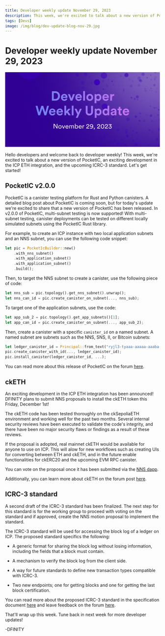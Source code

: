 ```yaml
---
title: Developer weekly update November 29, 2023
description: This week, we're excited to talk about a new version of PocketIC, an exciting development in ICP ETH integration, and the upcoming ICRC-3 standard.
tags: [Devs]
image: /img/blog/dev-update-blog-nov-29.jpg
---
```


# Developer weekly update November 29, 2023

![November 29 2023](../../static/img/blog/dev-update-blog-nov-29.jpg)

Hello developers and welcome back to developer weekly! This week, we're excited to talk about a new version of PocketIC, an exciting development in the ICP ETH integration, and the upcoming ICRC-3 standard. Let's get started!

## PocketIC v2.0.0

PocketIC is a canister testing platform for Rust and Python canisters. A detailed blog post about PocketIC is coming soon, but for today's update we're excited to share that a new version of PocketIC has been released. In v2.0.0 of PocketIC, multi-subnet testing is now supported! With multi-subnet testing, canister deployments can be tested on different locally simulated subnets using the PocketIC Rust library. 

For example, to create an ICP instance with two local application subnets and an NNS subnet, you can use the following code snippet: 

```rust
let pic = PocketIcBuilder::new()
    .with_nns_subnet()
    .with_application_subnet()
    .with_application_subnet()
    .build();
```

Then, to target the NNS subnet to create a canister, use the following piece of code:

```rust
let nns_sub = pic.topology().get_nns_subnet().unwrap();
let nns_can_id = pic.create_canister_on_subnet(..., nns_sub);
```

To target one of the application subnets, use the code:

```rust
let app_sub_2 = pic.topology().get_app_subnets()[1];
let app_can_id = pic.create_canister_on_subnet(..., app_sub_2);
```

Then, create a canister with a specific `canister_id` on a named subnet. A named subnet are subnets such as the NNS, SNS, II, or Bitcoin subnets:

```rust
let ledger_canister_id = Principal::from_text("ryjl3-tyaaa-aaaaa-aaaba-cai").unwrap();
pic.create_canister_with_id(..., ledger_canister_id);
pic.install_canister(ledger_canister_id, ...);
```

You can read more about this release of PocketIC on the forum [here](https://forum.dfinity.org/t/pocketic-multi-subnet-canister-testing/24901).

## ckETH

An exciting development in the ICP ETH integration has been announced! DFINITY plans to submit NNS proposals to install the ckETH token this Friday, December 1st! 

The ckETH code has been tested thoroughly on the ckSepoliaETH environment and working well for the past two months. Several internal security reviews have been executed to validate the code's integrity, and there have been no major security flaws or findings as a result of these reviews. 

If the proposal is adopted, real mainnet ckETH would be available for anyone to use on ICP. This will alow for new workflows such as creating UIs for converting between ETH and ckETH, and in the future enable functionalities for ckERC20 and the upcoming EVM RPC canister. 

You can vote on the proposal once it has been submitted via the [NNS dapp](https://nns.ic0.app/).

Additionally, you can learn more about ckETH on the forum post [here](https://forum.dfinity.org/t/cketh-a-canister-issued-ether-twin-token-on-the-ic/22819/69).


## ICRC-3 standard

A second draft of the ICRC-3 standard has been finalized. The next step for this standard is for the working group to proceed with voting on the standard and if approved, create the NNS motion proposal to implement the standard. 

The ICRC-3 standard will be used for accessing the block log of a ledger on ICP. The proposed standard specifics the following:

- A generic format for sharing the block log without losing information, including the fields that a block must contain.

- A mechanism to verify the block log from the client side.

- A way for future standards to define new transaction types compatible with ICRC-3.

- Two new endpoints; one for getting blocks and one for getting the last block certification.

You can read more about the proposed ICRC-3 standard in the specification document [here](https://github.com/dfinity/ICRC-1/blob/c1cfd5fb2893134d90b48622166203b04c650233/standards/ICRC-3/README.md) and leave feedback on the forum [here](https://forum.dfinity.org/t/icrc-3-draft-v2-and-next-steps/25132).

That'll wrap up this week. Tune back in next week for more developer updates!

-DFINITY
